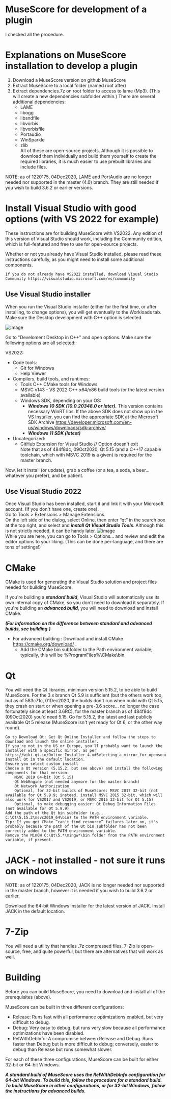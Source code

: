 # MuseScore for development of a plugin
I checked all the procedure.

# Explanations on MuseScore installation to develop a plugin  
1. Download a MuseScore version on github MuseScore
2. Extract MuseScore to a local folder (named root after)
3. Extract dependencies.7z on root folder to access to lame (Mp3). (This will create a new dependencies subfolder within.)
   There are several additional dependencies:
   - LAME
   - libogg
   - libsndfile
   - libvorbis
   - libvorbisfile
   - Portaudio
   - WinSparkle
   - zlib  
   All of these are open-source projects. Although it is possible to download them individually and build them yourself to create the required libraries, it is much easier to use prebuilt libraries and include files.

NOTE: as of 1220175, 04Dec2020, LAME and PortAudio are no longer needed nor supported in the master (4.0) branch. They are still needed if you wish to build 3.6.2 or earlier versions.

# Install Visual Studio with good options (with VS 2022 for example)
These instructions are for building MuseScore with VS2022. Any edition of this version of Visual Studio should work, including the Community edition, which is full-featured and free to use for open-source projects.

Whether or not you already have Visual Studio installed, please read these instructions carefully, as you might need to install some additional components.

    If you do not already have VS2022 installed, download Visual Studio Community https://visualstudio.microsoft.com/vs/community
## Use Visual Studio installer  
When you run the Visual Studio installer (either for the first time, or after installing, to change options), you will get eventually to the Workloads tab. Make sure the Desktop development with C++ option is selected.  

![image](https://user-images.githubusercontent.com/101040777/209845012-a41ef8d8-84f9-42b3-afbb-ad6bd26c753b.png)

Go to "Develoment Desktop in C++" and open options. Make sure the following options are all selected:

VS2022:
- Code tools:
  - Git for Windows
  - Help Viewer
- Compilers, build tools, and runtimes:
  - Tools C++ CMake tools for Windows
  - MSVC v143 - VS 2022 C++ x64/x86 build tools (or the latest version available)
  - Windows SDK, depending on your OS:
    - ***Windows 10 SDK (10.0.20348.0 or later).*** This version contains necessary WinRT libs. If the above SDK does not show up in the VS Installer, you can find the appropriate SDK at the Microsoft SDK Archive https://developer.microsoft.com/en-us/windows/downloads/sdk-archive/  
    - ***Windows 11 SDK (latest)***
 - Uncategorized:
    - GitHub Extension for Visual Studio // Option doesn't exit  
Note that as of 484f8dc, 09Oct2020, Qt 5.15 (and a C++17 capable toolchain, which with MSVC 2019 is a given) is required for the master branch.

Now, let it install (or update), grab a coffee (or a tea, a soda, a beer… whatever you prefer), and be patient.
## Use Visual Studio 2022
Once Visual Studio has been installed, start it and link it with your Microsoft account. (If you don't have one, create one).  
Go to Tools > Extensions > Manage Extensions.  
On the left side of the dialog, select Online, then enter “qt” in the search box at the top right, and select and ***install Qt Visual Studio Tools***. Although this is not strictly needed, it can be handy later.
![image](https://user-images.githubusercontent.com/101040777/209846694-7e2e4f5a-2311-4676-bac1-6c18c8c5c8c3.png)  
While you are here, you can go to Tools > Options… and review and edit the editor options to your liking. (This can be done per-language, and there are tons of settings!)

# CMake

CMake is used for generating the Visual Studio solution and project files needed for building MuseScore.

If you're building a ***standard build***, Visual Studio will automatically use its own internal copy of CMake, so you don't need to download it separately.
If you're building an ***advanced build***, you will need to download and install CMake.

***(For information on the difference between standard and advanced builds, see building.)***

- For advanced building : Download and install CMake https://cmake.org/download/ .
  - Add the CMake bin subfolder to the Path environment variable; typically, this will be %ProgramFiles%\CMake\bin.

# Qt

You will need the Qt libraries, minimum version 5.15.2, to be able to build MuseScore. For the 3.x branch Qt 5.9 is sufficient (but the others work too, but as of 583c71c, 01Dec2020, the builds don't run when build with Qt 5.15, they crash on start or when opening a pre-3.6 score... no longer the case fortunately since at least 3.6RC), for the master branch as of 484f8dc (09Oct2020) you'd need 5.15. Go for 5.15.2, the latest and last publicly available Qt 5 release (MuseScore isn't yet ready for Qt 6, or the other way round).

    Go to Download Qt: Get Qt Online Installer and follow the steps to download and launch the online installer.
    If you're not in the US or Europe, you'll probably want to launch the installer with a specific mirror, as per https://wiki.qt.io/Online_Installer_4.x#Selecting_a_mirror_for_opensour…
    Install Qt in the default location.
    Ensure you select custom install
    Choose a Qt version (5.15.2, but see above) and install the following components for that version:
        MSVC 2019 64-bit (Qt 5.15)
        Qt WebEngine (not needed anymore for the master branch)
        Qt Network Authorization
        Optional, for 32-bit builds of MuseScore: MSVC 2017 32-bit (not available for Qt 5.9.9; instead, install MSVC 2015 32-bit, which will also work for VS2017 and VS2019, or MSVC 2015 32-bit for Qt 5.15)
        Optional, to make debugging easier: Qt Debug Information Files (not available for Qt 5.9.9)
    Add the path of the Qt bin subfolder (e.g., C:\Qt\5.15.2\msvc2019_64\bin) to the PATH environment variable.
    Tip: If you get CMake “can't find resource” failures later on, it's probably because the path of the Qt bin subfolder has not been correctly added to the PATH environment variable.
    Remove the MinGW C:\Qt\5.*\mingw*\bin folder from the PATH environment variable, if present.

# JACK - not installed - not sure it runs on windows

NOTE: as of 1220175, 04Dec2020, JACK is no longer needed nor supported in the master branch, however it is needed if you wish to build 3.6.2 or earlier.

Download the 64-bit Windows installer for the latest version of JACK.
Install JACK in the default location.

# 7-Zip
You will need a utility that handles .7z compressed files. 7-Zip is open-source, free, and quite powerful, but there are alternatives that will work as well.

# Building

Before you can build MuseScore, you need to download and install all of the prerequisites (above).

MuseScore can be built in three different configurations:
- Release: Runs fast with all performance optimizations enabled, but very difficult to debug.
- Debug: Very easy to debug, but runs very slow because all performance optimizations have been disabled.
- RelWithDebInfo: A compromise between Release and Debug. Runs faster than Debug but is more difficult to debug; conversely, easier to debug than Release but runs somewhat slower.

For each of these three configurations, MuseScore can be built for either 32-bit or 64-bit Windows.

***A standard build of MuseScore uses the RelWithDebInfo configuration for 64-bit Windows. To build this, follow the procedure for a standard build.***  
***To build MuseScore in other configurations, or for 32-bit Windows, follow the instructions for advanced builds.***

